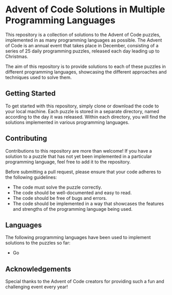 Advent of Code Solutions in Multiple Programming Languages
==========================================================

This repository is a collection of solutions to the Advent of Code puzzles, implemented in as many programming languages as possible. The Advent of Code is an annual event that takes place in December, consisting of a series of 25 daily programming puzzles, released each day leading up to Christmas.

The aim of this repository is to provide solutions to each of these puzzles in different programming languages, showcasing the different approaches and techniques used to solve them.

Getting Started
---------------

To get started with this repository, simply clone or download the code to your local machine. Each puzzle is stored in a separate directory, named according to the day it was released. Within each directory, you will find the solutions implemented in various programming languages.

Contributing
------------

Contributions to this repository are more than welcome! If you have a solution to a puzzle that has not yet been implemented in a particular programming language, feel free to add it to the repository.

Before submitting a pull request, please ensure that your code adheres to the following guidelines:

-   The code must solve the puzzle correctly.
-   The code should be well-documented and easy to read.
-   The code should be free of bugs and errors.
-   The code should be implemented in a way that showcases the features and strengths of the programming language being used.

Languages
---------

The following programming languages have been used to implement solutions to the puzzles so far:

-   Go

Acknowledgements
----------------

Special thanks to the Advent of Code creators for providing such a fun and challenging event every year!
